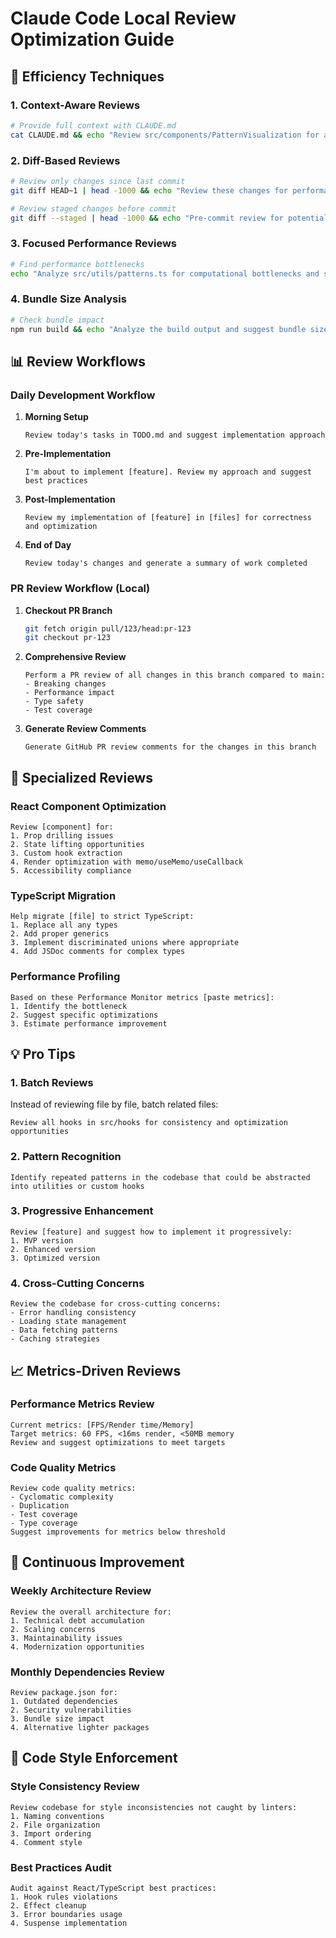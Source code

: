 # Claude Code Local Review Optimization Guide

## 🚀 Efficiency Techniques

### 1. **Context-Aware Reviews**
```bash
# Provide full context with CLAUDE.md
cat CLAUDE.md && echo "Review src/components/PatternVisualization for alignment with project guidelines"
```

### 2. **Diff-Based Reviews**
```bash
# Review only changes since last commit
git diff HEAD~1 | head -1000 && echo "Review these changes for performance and type safety"

# Review staged changes before commit
git diff --staged | head -1000 && echo "Pre-commit review for potential issues"
```

### 3. **Focused Performance Reviews**
```bash
# Find performance bottlenecks
echo "Analyze src/utils/patterns.ts for computational bottlenecks and suggest optimizations using memoization or web workers"
```

### 4. **Bundle Size Analysis**
```bash
# Check bundle impact
npm run build && echo "Analyze the build output and suggest bundle size optimizations"
```

## 📊 Review Workflows

### **Daily Development Workflow**
1. **Morning Setup**
   ```
   Review today's tasks in TODO.md and suggest implementation approach
   ```

2. **Pre-Implementation**
   ```
   I'm about to implement [feature]. Review my approach and suggest best practices
   ```

3. **Post-Implementation**
   ```
   Review my implementation of [feature] in [files] for correctness and optimization
   ```

4. **End of Day**
   ```
   Review today's changes and generate a summary of work completed
   ```

### **PR Review Workflow (Local)**
1. **Checkout PR Branch**
   ```bash
   git fetch origin pull/123/head:pr-123
   git checkout pr-123
   ```

2. **Comprehensive Review**
   ```
   Perform a PR review of all changes in this branch compared to main:
   - Breaking changes
   - Performance impact
   - Type safety
   - Test coverage
   ```

3. **Generate Review Comments**
   ```
   Generate GitHub PR review comments for the changes in this branch
   ```

## 🎯 Specialized Reviews

### **React Component Optimization**
```
Review [component] for:
1. Prop drilling issues
2. State lifting opportunities
3. Custom hook extraction
4. Render optimization with memo/useMemo/useCallback
5. Accessibility compliance
```

### **TypeScript Migration**
```
Help migrate [file] to strict TypeScript:
1. Replace all any types
2. Add proper generics
3. Implement discriminated unions where appropriate
4. Add JSDoc comments for complex types
```

### **Performance Profiling**
```
Based on these Performance Monitor metrics [paste metrics]:
1. Identify the bottleneck
2. Suggest specific optimizations
3. Estimate performance improvement
```

## 💡 Pro Tips

### **1. Batch Reviews**
Instead of reviewing file by file, batch related files:
```
Review all hooks in src/hooks for consistency and optimization opportunities
```

### **2. Pattern Recognition**
```
Identify repeated patterns in the codebase that could be abstracted into utilities or custom hooks
```

### **3. Progressive Enhancement**
```
Review [feature] and suggest how to implement it progressively:
1. MVP version
2. Enhanced version
3. Optimized version
```

### **4. Cross-Cutting Concerns**
```
Review the codebase for cross-cutting concerns:
- Error handling consistency
- Loading state management
- Data fetching patterns
- Caching strategies
```

## 📈 Metrics-Driven Reviews

### **Performance Metrics Review**
```
Current metrics: [FPS/Render time/Memory]
Target metrics: 60 FPS, <16ms render, <50MB memory
Review and suggest optimizations to meet targets
```

### **Code Quality Metrics**
```
Review code quality metrics:
- Cyclomatic complexity
- Duplication
- Test coverage
- Type coverage
Suggest improvements for metrics below threshold
```

## 🔄 Continuous Improvement

### **Weekly Architecture Review**
```
Review the overall architecture for:
1. Technical debt accumulation
2. Scaling concerns
3. Maintainability issues
4. Modernization opportunities
```

### **Monthly Dependencies Review**
```
Review package.json for:
1. Outdated dependencies
2. Security vulnerabilities
3. Bundle size impact
4. Alternative lighter packages
```

## 🎨 Code Style Enforcement

### **Style Consistency Review**
```
Review codebase for style inconsistencies not caught by linters:
1. Naming conventions
2. File organization
3. Import ordering
4. Comment style
```

### **Best Practices Audit**
```
Audit against React/TypeScript best practices:
1. Hook rules violations
2. Effect cleanup
3. Error boundaries usage
4. Suspense implementation
```